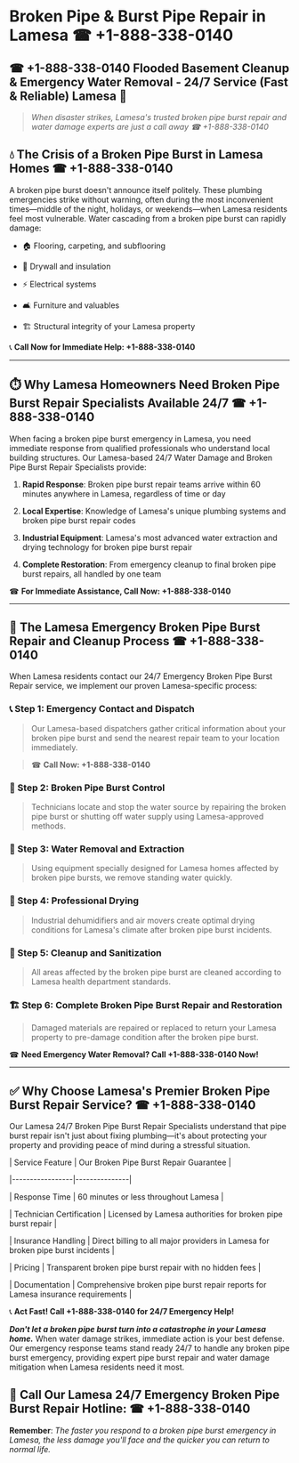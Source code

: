 # Broken Pipe & Burst Pipe Repair in Lamesa ☎ +1-888-338-0140  
## ☎ +1-888-338-0140 Flooded Basement Cleanup & Emergency Water Removal - 24/7 Service (Fast & Reliable) Lamesa 🚨  

> *When disaster strikes, Lamesa's trusted broken pipe burst repair and water damage experts are just a call away ☎ +1-888-338-0140*  

## 💧 The Crisis of a Broken Pipe Burst in Lamesa Homes ☎ +1-888-338-0140  

A broken pipe burst doesn't announce itself politely. These plumbing emergencies strike without warning, often during the most inconvenient times—middle of the night, holidays, or weekends—when Lamesa residents feel most vulnerable. Water cascading from a broken pipe burst can rapidly damage:  

* 🏠 Flooring, carpeting, and subflooring  
* 🧱 Drywall and insulation  
* ⚡ Electrical systems  
* 🛋️ Furniture and valuables  
* 🏗️ Structural integrity of your Lamesa property  

📞 **Call Now for Immediate Help: +1-888-338-0140**  

---  

## ⏱️ Why Lamesa Homeowners Need Broken Pipe Burst Repair Specialists Available 24/7 ☎ +1-888-338-0140  

When facing a broken pipe burst emergency in Lamesa, you need immediate response from qualified professionals who understand local building structures. Our Lamesa-based 24/7 Water Damage and Broken Pipe Burst Repair Specialists provide:  

1. **Rapid Response**: Broken pipe burst repair teams arrive within 60 minutes anywhere in Lamesa, regardless of time or day  
2. **Local Expertise**: Knowledge of Lamesa's unique plumbing systems and broken pipe burst repair codes  
3. **Industrial Equipment**: Lamesa's most advanced water extraction and drying technology for broken pipe burst repair  
4. **Complete Restoration**: From emergency cleanup to final broken pipe burst repairs, all handled by one team  

☎ **For Immediate Assistance, Call Now: +1-888-338-0140**  

---  

## 🔧 The Lamesa Emergency Broken Pipe Burst Repair and Cleanup Process ☎ +1-888-338-0140  

When Lamesa residents contact our 24/7 Emergency Broken Pipe Burst Repair service, we implement our proven Lamesa-specific process:  

### 📞 Step 1: Emergency Contact and Dispatch  
> Our Lamesa-based dispatchers gather critical information about your broken pipe burst and send the nearest repair team to your location immediately.  
> ☎ **Call Now: +1-888-338-0140**  

### 🚿 Step 2: Broken Pipe Burst Control  
> Technicians locate and stop the water source by repairing the broken pipe burst or shutting off water supply using Lamesa-approved methods.  

### 🌊 Step 3: Water Removal and Extraction  
> Using equipment specially designed for Lamesa homes affected by broken pipe bursts, we remove standing water quickly.  

### 💨 Step 4: Professional Drying  
> Industrial dehumidifiers and air movers create optimal drying conditions for Lamesa's climate after broken pipe burst incidents.  

### 🧼 Step 5: Cleanup and Sanitization  
> All areas affected by the broken pipe burst are cleaned according to Lamesa health department standards.  

### 🏗️ Step 6: Complete Broken Pipe Burst Repair and Restoration  
> Damaged materials are repaired or replaced to return your Lamesa property to pre-damage condition after the broken pipe burst.  

☎ **Need Emergency Water Removal? Call +1-888-338-0140 Now!**  

---  

## ✅ Why Choose Lamesa's Premier Broken Pipe Burst Repair Service? ☎ +1-888-338-0140  

Our Lamesa 24/7 Broken Pipe Burst Repair Specialists understand that pipe burst repair isn't just about fixing plumbing—it's about protecting your property and providing peace of mind during a stressful situation.  

| Service Feature | Our Broken Pipe Burst Repair Guarantee |  
|-----------------|---------------|  
| Response Time | 60 minutes or less throughout Lamesa |  
| Technician Certification | Licensed by Lamesa authorities for broken pipe burst repair |  
| Insurance Handling | Direct billing to all major providers in Lamesa for broken pipe burst incidents |  
| Pricing | Transparent broken pipe burst repair with no hidden fees |  
| Documentation | Comprehensive broken pipe burst repair reports for Lamesa insurance requirements |  

📞 **Act Fast! Call +1-888-338-0140 for 24/7 Emergency Help!**  

***Don't let a broken pipe burst turn into a catastrophe in your Lamesa home.*** When water damage strikes, immediate action is your best defense. Our emergency response teams stand ready 24/7 to handle any broken pipe burst emergency, providing expert pipe burst repair and water damage mitigation when Lamesa residents need it most.  

## 📱 Call Our Lamesa 24/7 Emergency Broken Pipe Burst Repair Hotline: ☎ +1-888-338-0140  

**Remember**: *The faster you respond to a broken pipe burst emergency in Lamesa, the less damage you'll face and the quicker you can return to normal life.*